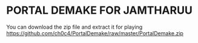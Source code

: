 # PORTAL DEMAKE FOR JAMTHARUU

You can download the zip file and extract it for playing https://github.com/ch0c4/PortalDemake/raw/master/PortalDemake.zip